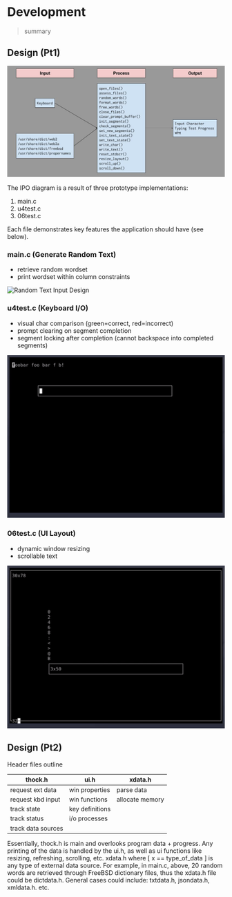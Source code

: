 # Development

> summary

## Design (Pt1)

![IPO Diagram](images/ipo.jpg "Input-Process-Output Diagram")

The IPO diagram is a result of three prototype implementations:
1. main.c
2. u4test.c
3. 06test.c

Each file demonstrates key features the application should have (see below).

### main.c (Generate Random Text)
* retrieve random wordset
* print wordset within column constraints
<img src="images/data.gif" alt="Random Text Input Design" width=600>

### u4test.c (Keyboard I/O)
* visual char comparison (green=correct, red=incorrect)
* prompt clearing on segment completion
* segment locking after completion (cannot backspace into completed segments)
<img src="images/kbd.gif" alt="Keyboard IPO Design" width=600>

### 06test.c (UI Layout)
* dynamic window resizing
* scrollable text
<img src="images/ui.gif" alt="UI Layout Design" width=600>

## Design (Pt2)

Header files outline

| thock.h            | ui.h            | xdata.h         |
|--------------------|-----------------|-----------------|
| request ext data   | win properties  | parse data      |
| request kbd input  | win functions   | allocate memory |
| track state        | key definitions |                 |
| track status       | i/o processes   |                 |
| track data sources |                 |                 |

Essentially, thock.h is main and overlooks program data + progress. Any printing of the data is handled by the ui.h, as well as ui functions like resizing, refreshing, scrolling, etc. xdata.h where [ x == type_of_data ] is any type of external data source. For example, in main.c, above, 20 random words are retrieved through FreeBSD dictionary files, thus the xdata.h file could be dictdata.h. General cases could include: txtdata.h, jsondata.h, xmldata.h. etc.

<!---

thock.h/c ui.h/c 

dictdata.h/c xmldata.h/c koexdata.h/c txtdata.h/c jsondata.h/c csvdata.h/c

TODO

-->
